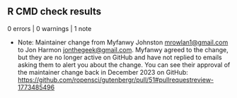 ## R CMD check results

0 errors | 0 warnings | 1 note

* Note: Maintainer change from Myfanwy Johnston <mrowlan1@gmail.com> to Jon Harmon <jonthegeek@gmail.com>. Myfanwy agreed to the change, but they are no longer active on GitHub and have not replied to emails asking them to alert you about the change. You can see their approval of the maintainer change back in December 2023 on GitHub: https://github.com/ropensci/gutenbergr/pull/51#pullrequestreview-1773485496
